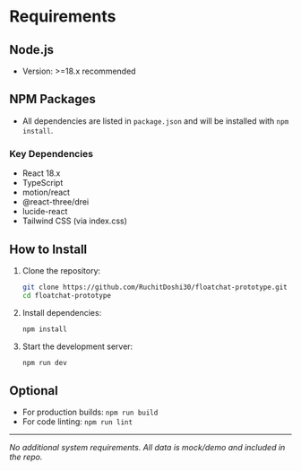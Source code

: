 # Requirements

## Node.js
- Version: >=18.x recommended

## NPM Packages
- All dependencies are listed in `package.json` and will be installed with `npm install`.

### Key Dependencies
- React 18.x
- TypeScript
- motion/react
- @react-three/drei
- lucide-react
- Tailwind CSS (via index.css)

## How to Install
1. Clone the repository:
   ```sh
   git clone https://github.com/RuchitDoshi30/floatchat-prototype.git
   cd floatchat-prototype
   ```
2. Install dependencies:
   ```sh
   npm install
   ```
3. Start the development server:
   ```sh
   npm run dev
   ```

## Optional
- For production builds: `npm run build`
- For code linting: `npm run lint`

---
*No additional system requirements. All data is mock/demo and included in the repo.*
